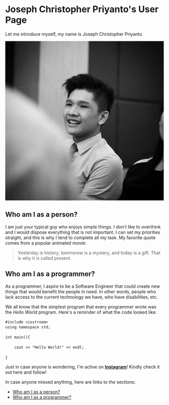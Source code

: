 # Joseph Christopher Priyanto's User Page


Let me introduce myself, my name is Joseph Christopher Priyanto

![My Self-portrait](picture.jpeg)

## Who am I as a person?

I am just your typical guy who enjoys simple things. I don't like to overthink and I would dispose everything that is not important. I can set my priorities straight, and this is why I tend to complete all my task. My favorite quote comes from a popular animated movie:

> Yesterday is history, tommorow is a mystery, and today is a gift. That is why it is called present.

## Who am I as a programmer?

As a programmer, I aspire to be a Software Engineer that could create new things that would benefit the people in need. In other words, people who lack access to the current technology we have, who have disabilities, etc.

We all know that the simplest program that every programmer wrote was the *Hello World* program. Here's a reminder of what the code looked like:

```
#include <iostream>
using namespace std;

int main(){

    cout << "Hello World!" << endl;

}
```

Just in case anyone is wondering, I'm active on **[Instagram](https://www.instagram.com/jcpriyanto/)**! Kindly check it out here and follow!

In case anyone missed anything, here are links to the sections:
- [Who am I as a person?](#who-am-i-as-a-person?)
- [Who am I as a programmer?](#who-am-i-as-a-programmer?)

